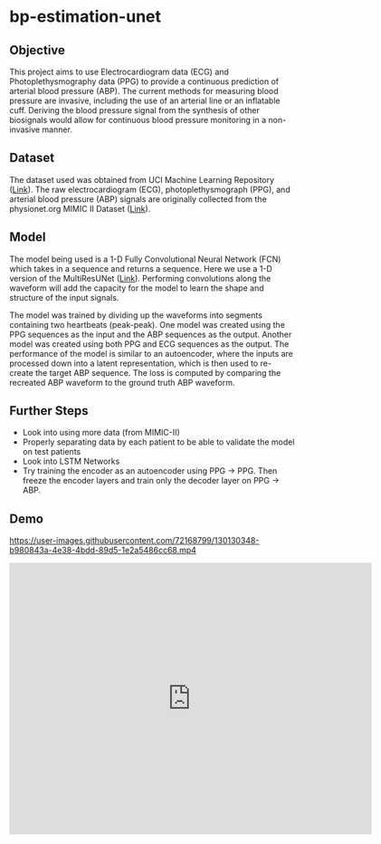 # bp-estimation-unet
 
## Objective
This project aims to use Electrocardiogram data (ECG) and Photoplethysmography data (PPG) to provide a continuous prediction of arterial blood pressure (ABP). The current methods for measuring blood pressure are invasive, including the use of an arterial line or an inflatable cuff. Deriving the blood pressure signal from the synthesis of other biosignals would allow for continuous blood pressure monitoring in a non-invasive manner.

## Dataset
The dataset used was obtained from UCI Machine Learning Repository (<a href="https://archive.ics.uci.edu/ml/datasets/Cuff-Less+Blood+Pressure+Estimation">Link</a>). The raw electrocardiogram (ECG), photoplethysmograph (PPG), and arterial blood pressure (ABP) signals are originally collected from the physionet.org MIMIC II Dataset (<a href="https://archive.physionet.org/physiobank/database/mimic2wdb/matched/">Link</a>). 

## Model
The model being used is a 1-D Fully Convolutional Neural Network (FCN) which takes in a sequence and returns a sequence. Here we use a 1-D version of the MultiResUNet (<a href="https://github.com/nibtehaz/MultiResUNet">Link</a>). Performing convolutions along the waveform will add the capacity for the model to learn the shape and structure of the input signals. 

The model was trained by dividing up the waveforms into segments containing two heartbeats (peak-peak). One model was created using the PPG sequences as the input and the ABP sequences as the output. Another model was created using both PPG and ECG sequences as the output. The performance of the model is similar to an autoencoder, where the inputs are processed down into a latent representation, which is then used to re-create the target ABP sequence. The loss is computed by comparing the recreated ABP waveform to the ground truth ABP waveform.

## Further Steps

- Look into using more data (from MIMIC-II)
- Properly separating data by each patient to be able to validate the model on test patients
- Look into LSTM Networks
- Try training the encoder as an autoencoder using PPG -> PPG. Then freeze the encoder layers and train only the decoder layer on PPG -> ABP.

## Demo

https://user-images.githubusercontent.com/72168799/130130348-b980843a-4e38-4bdd-89d5-1e2a5486cc68.mp4

<div class="embed-container">
  <iframe
      width="640"
      height="480"
      src="https://drive.google.com/file/d/1W4mO5NmHEg8DQCve0B3dfuHq4x2xjJxq/preview"
      frameborder="0"
      allowfullscreen="">
  </iframe>
</div>
